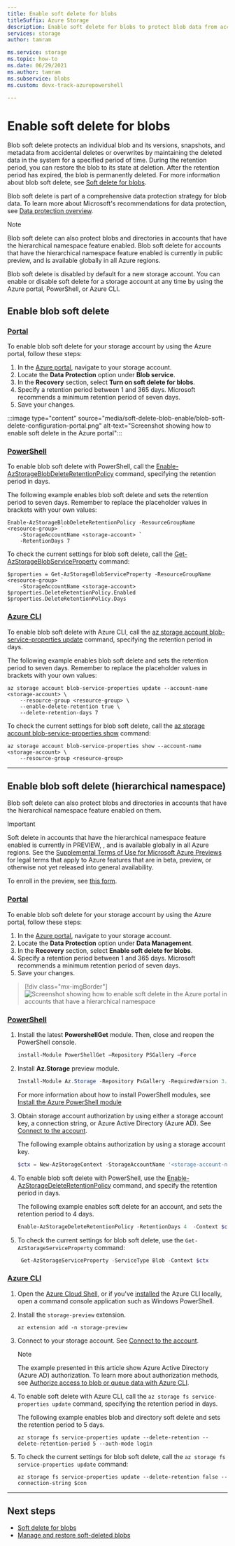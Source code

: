 ```yaml
---
title: Enable soft delete for blobs
titleSuffix: Azure Storage 
description: Enable soft delete for blobs to protect blob data from accidental deletes or overwrites.
services: storage
author: tamram

ms.service: storage
ms.topic: how-to
ms.date: 06/29/2021
ms.author: tamram
ms.subservice: blobs  
ms.custom: devx-track-azurepowershell

---
```


# Enable soft delete for blobs

Blob soft delete protects an individual blob and its versions, snapshots, and metadata from accidental deletes or overwrites by maintaining the deleted data in the system for a specified period of time. During the retention period, you can restore the blob to its state at deletion. After the retention period has expired, the blob is permanently deleted. For more information about blob soft delete, see [Soft delete for blobs](soft-delete-blob-overview.md).

Blob soft delete is part of a comprehensive data protection strategy for blob data. To learn more about Microsoft's recommendations for data protection, see [Data protection overview](data-protection-overview.md).

> [!NOTE]
> Blob soft delete can also protect blobs and directories in accounts that have the hierarchical namespace feature enabled. Blob soft delete for accounts that have the hierarchical namespace feature enabled is currently in public preview, and is available globally in all Azure regions. 

Blob soft delete is disabled by default for a new storage account. You can enable or disable soft delete for a storage account at any time by using the Azure portal, PowerShell, or Azure CLI.

## Enable blob soft delete

### [Portal](#tab/azure-portal)

To enable blob soft delete for your storage account by using the Azure portal, follow these steps:

1. In the [Azure portal](https://portal.azure.com/), navigate to your storage account.
1. Locate the **Data Protection** option under **Blob service**.
1. In the **Recovery** section, select **Turn on soft delete for blobs**.
1. Specify a retention period between 1 and 365 days. Microsoft recommends a minimum retention period of seven days.
1. Save your changes.

:::image type="content" source="media/soft-delete-blob-enable/blob-soft-delete-configuration-portal.png" alt-text="Screenshot showing how to enable soft delete in the Azure portal":::

### [PowerShell](#tab/azure-powershell)

To enable blob soft delete with PowerShell, call the [Enable-AzStorageBlobDeleteRetentionPolicy](/powershell/module/az.storage/enable-azstorageblobdeleteretentionpolicy) command, specifying the retention period in days.

The following example enables blob soft delete and sets the retention period to seven days. Remember to replace the placeholder values in brackets with your own values:

```azurepowershell
Enable-AzStorageBlobDeleteRetentionPolicy -ResourceGroupName <resource-group> `
    -StorageAccountName <storage-account> `
    -RetentionDays 7
```

To check the current settings for blob soft delete, call the [Get-AzStorageBlobServiceProperty](/powershell/module/az.storage/get-azstorageblobserviceproperty) command:

```azurepowershell
$properties = Get-AzStorageBlobServiceProperty -ResourceGroupName <resource-group> `
    -StorageAccountName <storage-account>
$properties.DeleteRetentionPolicy.Enabled
$properties.DeleteRetentionPolicy.Days
```

### [Azure CLI](#tab/azure-CLI)

To enable blob soft delete with Azure CLI, call the [az storage account blob-service-properties update](/cli/azure/storage/account/blob-service-properties#az_storage_account_blob_service_properties_update) command, specifying the retention period in days.

The following example enables blob soft delete and sets the retention period to seven days. Remember to replace the placeholder values in brackets with your own values:

```azurecli-interactive
az storage account blob-service-properties update --account-name <storage-account> \
    --resource-group <resource-group> \
    --enable-delete-retention true \
    --delete-retention-days 7
```

To check the current settings for blob soft delete, call the [az storage account blob-service-properties show](/cli/azure/storage/account/blob-service-properties#az_storage_account_blob_service_properties_show) command:

```azurecli-interactive
az storage account blob-service-properties show --account-name <storage-account> \
    --resource-group <resource-group>
```

---

## Enable blob soft delete (hierarchical namespace)

Blob soft delete can also protect blobs and directories in accounts that have the hierarchical namespace feature enabled on them. 

> [!IMPORTANT]
> Soft delete in accounts that have the hierarchical namespace feature enabled is currently in PREVIEW, , and is available globally in all Azure regions.
> See the [Supplemental Terms of Use for Microsoft Azure Previews](https://azure.microsoft.com/support/legal/preview-supplemental-terms/) for legal terms that apply to Azure features that are in beta, preview, or otherwise not yet released into general availability.
>
>
> To enroll in the preview, see [this form](https://forms.office.com/Pages/ResponsePage.aspx?id=v4j5cvGGr0GRqy180BHbR4mEEwKhLjlBjU3ziDwLH-pUOVRVOUpDRUtHVUtDUUtMVTZUR0tUMjZWNy4u).

<a id="enable-blob-soft-delete-hierarchical-namespace"></a>

### [Portal](#tab/azure-portal)

To enable blob soft delete for your storage account by using the Azure portal, follow these steps:

1. In the [Azure portal](https://portal.azure.com/), navigate to your storage account.
1. Locate the **Data Protection** option under **Data Management**.
1. In the **Recovery** section, select **Enable soft delete for blobs**.
1. Specify a retention period between 1 and 365 days. Microsoft recommends a minimum retention period of seven days.
1. Save your changes.

> [!div class="mx-imgBorder"]
> ![Screenshot showing how to enable soft delete in the Azure portal in accounts that have a hierarchical namespace](./media/soft-delete-blob-enable/blob-soft-delete-configuration-portal-hierarchical-namespace.png)

### [PowerShell](#tab/azure-powershell)

1. Install the latest **PowershellGet** module. Then, close and reopen the PowerShell console.

    ```powershell
    install-Module PowerShellGet –Repository PSGallery –Force 
    ```

2.	Install **Az.Storage** preview module.

    ```powershell
    Install-Module Az.Storage -Repository PsGallery -RequiredVersion 3.7.1-preview -AllowClobber -AllowPrerelease -Force
    ```
    For more information about how to install PowerShell modules, see [Install the Azure PowerShell module](/powershell/azure/install-az-ps)

3. Obtain storage account authorization by using either a storage account key, a connection string, or Azure Active Directory (Azure AD). See [Connect to the account](data-lake-storage-directory-file-acl-powershell.md#connect-to-the-account).

   The following example obtains authorization by using a storage account key.

   ```powershell
   $ctx = New-AzStorageContext -StorageAccountName '<storage-account-name>' -StorageAccountKey '<storage-account-key>'
   ```

4. To enable blob soft delete with PowerShell, use the [Enable-AzStorageDeleteRetentionPolicy](/powershell/module/az.storage/enable-azstoragedeleteretentionpolicy) command, and specify the retention period in days.

   The following example enables soft delete for an account, and sets the retention period to 4 days. 

   ```powershell
   Enable-AzStorageDeleteRetentionPolicy -RetentionDays 4  -Context $ctx
   ```
5. To check the current settings for blob soft delete, use the `Get-AzStorageServiceProperty` command:

   ```powershell
    Get-AzStorageServiceProperty -ServiceType Blob -Context $ctx
   ```

### [Azure CLI](#tab/azure-CLI)

1. Open the [Azure Cloud Shell](/azure/cloud-shell/overview), or if you've [installed](/cli/azure/install-azure-cli) the Azure CLI locally, open a command console application such as Windows PowerShell.

2. Install the `storage-preview` extension.

   ```azurecli
   az extension add -n storage-preview
   ```
3. Connect to your storage account. See [Connect to the account](data-lake-storage-directory-file-acl-cli.md#connect-to-the-account).

   > [!NOTE]
   > The example presented in this article show Azure Active Directory (Azure AD) authorization. To learn more about authorization methods, see [Authorize access to blob or queue data with Azure CLI](./authorize-data-operations-cli.md).
 
4. To enable soft delete with Azure CLI, call the `az storage fs service-properties update` command, specifying the retention period in days.

   The following example enables blob and directory soft delete and sets the retention period to 5 days. 

   ```azurecli
   az storage fs service-properties update --delete-retention --delete-retention-period 5 --auth-mode login
   ```

5. To check the current settings for blob soft delete, call the `az storage fs service-properties update` command:

   ```azurecli
   az storage fs service-properties update --delete-retention false --connection-string $con
   ```

---

## Next steps

- [Soft delete for blobs](soft-delete-blob-overview.md)
- [Manage and restore soft-deleted blobs](soft-delete-blob-manage.md)
